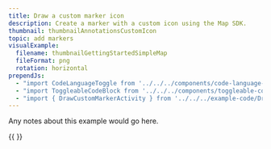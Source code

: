 ```yaml
---
title: Draw a custom marker icon
description: Create a marker with a custom icon using the Map SDK.
thumbnail: thumbnailAnnotationsCustomIcon
topic: add markers
visualExample:
  filename: thumbnailGettingStartedSimpleMap
  fileFormat: png
  rotation: horizontal
prependJs:
  - "import CodeLanguageToggle from '../../../components/code-language-toggle'"
  - "import ToggleableCodeBlock from '../../../components/toggleable-code-block'"
  - "import { DrawCustomMarkerActivity } from '../../../example-code/DrawCustomMarkerActivity.js'"
---
```


Any notes about this example would go here. 

{{
  <CodeLanguageToggle />
  <ToggleableCodeBlock 
    codeSnippet={DrawCustomMarkerActivity}
  />
}}
